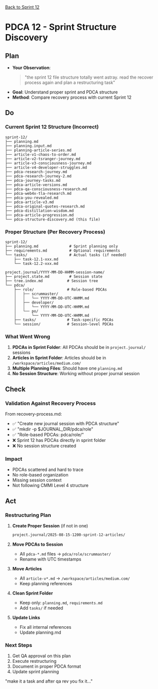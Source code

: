 [Back to Sprint 12](./planning.md)

# PDCA 12 - Sprint Structure Discovery

## Plan
- **Your Observation**:
  > "the sprint 12 file structure totally went astray. read the recover process again and plan a restructuring task"
- **Goal**: Understand proper sprint and PDCA structure
- **Method**: Compare recovery process with current Sprint 12

## Do
### Current Sprint 12 Structure (Incorrect)
```
sprint-12/
├── planning.md
├── planning.input.md
├── planning-article-series.md
├── article-v1-chaos-to-order.md
├── article-v2-tsranger-journey.md
├── article-v3-consciousness-journey.md
├── article-v4-developer-struggles.md
├── pdca-research-journey.md
├── pdca-research-journey-2.md
├── pdca-journey-tasks.md
├── pdca-article-versions.md
├── pdca-qa-consciousness-research.md
├── pdca-web4x-tla-research.md
├── pdca-you-revealed.md
├── pdca-article-v3.md
├── pdca-original-quotes-research.md
├── pdca-distillation-wisdom.md
├── pdca-article-progression.md
└── pdca-structure-discovery.md (this file)
```

### Proper Structure (Per Recovery Process)
```
sprint-12/
├── planning.md              # Sprint planning only
├── requirements.md          # Optional requirements
└── tasks/                   # Actual tasks (if needed)
    ├── task-12.1-xxx.md
    └── task-12.2-xxx.md

project.journal/YYYY-MM-DD-HHMM-session-name/
├── project.state.md         # Session state
├── tree.index.md           # Session tree
└── pdca/
    ├── role/               # Role-based PDCAs
    │   ├── scrummaster/
    │   │   └── YYYY-MM-DD-UTC-HHMM.md
    │   ├── developer/
    │   │   └── YYYY-MM-DD-UTC-HHMM.md
    │   └── po/
    │       └── YYYY-MM-DD-UTC-HHMM.md
    ├── tasks/              # Task-specific PDCAs
    └── session/            # Session-level PDCAs
```

### What Went Wrong

1. **PDCAs in Sprint Folder**: All PDCAs should be in `project.journal/` sessions
2. **Articles in Sprint Folder**: Articles should be in `/workspace/articles/medium.com/`
3. **Multiple Planning Files**: Should have one `planning.md`
4. **No Session Structure**: Working without proper journal session

## Check
### Validation Against Recovery Process

From recovery-process.md:
- ✅ "Create new journal session with PDCA structure"
- ✅ "mkdir -p $JOURNAL_DIR/pdca/role"
- ✅ "Role-based PDCAs: pdca/role/"
- ❌ Sprint 12 has PDCAs directly in sprint folder
- ❌ No session structure created

### Impact
- PDCAs scattered and hard to trace
- No role-based organization
- Missing session context
- Not following CMMI Level 4 structure

## Act
### Restructuring Plan

1. **Create Proper Session** (if not in one)
   ```bash
   project.journal/2025-08-15-1200-sprint-12-articles/
   ```

2. **Move PDCAs to Session**
   - All `pdca-*.md` files → `pdca/role/scrummaster/`
   - Rename with UTC timestamps

3. **Move Articles**
   - All `article-v*.md` → `/workspace/articles/medium.com/`
   - Keep planning references

4. **Clean Sprint Folder**
   - Keep only: `planning.md`, `requirements.md`
   - Add `tasks/` if needed

5. **Update Links**
   - Fix all internal references
   - Update planning.md

### Next Steps
1. Get QA approval on this plan
2. Execute restructuring
3. Document in proper PDCA format
4. Update sprint planning

"make it a task and after qa rev you fix it…"